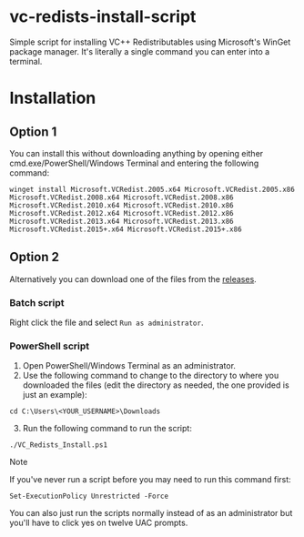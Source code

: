 # vc-redists-install-script
Simple script for installing VC++ Redistributables using Microsoft's WinGet package manager. It's literally a single command you can enter into a terminal.

# Installation
## Option 1
You can install this without downloading anything by opening either cmd.exe/PowerShell/Windows Terminal and entering the following command:
```pwsh
winget install Microsoft.VCRedist.2005.x64 Microsoft.VCRedist.2005.x86 Microsoft.VCRedist.2008.x64 Microsoft.VCRedist.2008.x86 Microsoft.VCRedist.2010.x64 Microsoft.VCRedist.2010.x86 Microsoft.VCRedist.2012.x64 Microsoft.VCRedist.2012.x86 Microsoft.VCRedist.2013.x64 Microsoft.VCRedist.2013.x86 Microsoft.VCRedist.2015+.x64 Microsoft.VCRedist.2015+.x86
```
## Option 2
Alternatively you can download one of the files from the [releases](https://github.com/zpok3/vc-redists-install-script/releases/latest). 
### Batch script
Right click the file and select `Run as administrator`.
### PowerShell script
1. Open PowerShell/Windows Terminal as an administrator.
2. Use the following command to change to the directory to where you downloaded the files (edit the directory as needed, the one provided is just an example):
```pwsh
cd C:\Users\<YOUR_USERNAME>\Downloads
```
3. Run the following command to run the script:
```pwsh
./VC_Redists_Install.ps1
```
> [!note]
> If you've never run a script before you may need to run this command first:
> ```pwsh
> Set-ExecutionPolicy Unrestricted -Force
> ```
You can also just run the scripts normally instead of as an administrator but you'll have to click yes on twelve UAC prompts.
